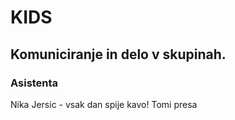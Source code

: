 # KIDS
## Komuniciranje in delo v skupinah.
### Asistenta
Nika Jersic - vsak dan spije kavo!
Tomi presa

